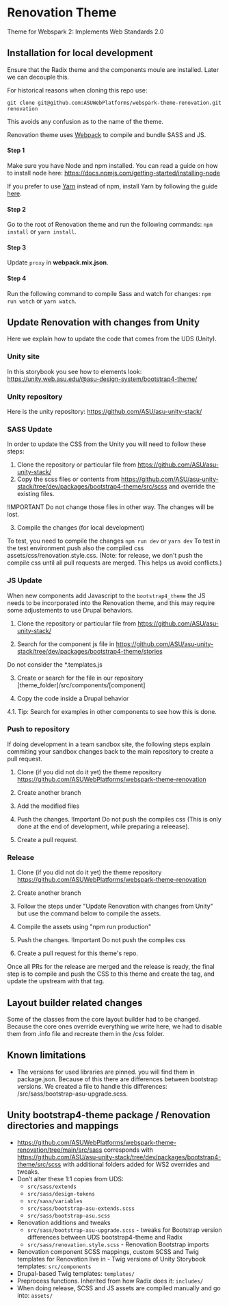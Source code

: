 # Renovation Theme

Theme for Webspark 2: Implements Web Standards 2.0

## Installation for local development

Ensure that the Radix theme and the components moule are installed. Later we can decouple this.

For historical reasons when cloning this repo use:

`git clone git@github.com:ASUWebPlatforms/webspark-theme-renovation.git renovation`

This avoids any confusion as to the name of the theme.

Renovation theme uses [Webpack](https://webpack.js.org) to compile and bundle SASS and JS.

#### Step 1
Make sure you have Node and npm installed.
You can read a guide on how to install node here: https://docs.npmjs.com/getting-started/installing-node

If you prefer to use [Yarn](https://yarnpkg.com) instead of npm, install Yarn by following the guide [here](https://yarnpkg.com/docs/install).

#### Step 2
Go to the root of Renovation theme and run the following commands: `npm install` or `yarn install`.

#### Step 3
Update `proxy` in **webpack.mix.json**.

#### Step 4
Run the following command to compile Sass and watch for changes: `npm run watch` or `yarn watch`.


## Update Renovation with changes from Unity

Here we explain how to update the code that comes from the UDS (Unity).

### Unity site

In this storybook you see how to elements look:
https://unity.web.asu.edu/@asu-design-system/bootstrap4-theme/

### Unity repository

Here is the unity repository:
https://github.com/ASU/asu-unity-stack/

### SASS Update

In order to update the CSS from the Unity you will need to follow these steps:

1. Clone the repository or particular file from https://github.com/ASU/asu-unity-stack/
2. Copy the scss files or contents from https://github.com/ASU/asu-unity-stack/tree/dev/packages/bootstrap4-theme/src/scss
and override the existing files.

!IMPORTANT
Do not change those files in other way. The changes will be lost.

3. Compile the changes (for local development)

To test, you need to compile the changes `npm run dev` or `yarn dev`
To test in the test environment push also the compiled css assets/css/renovation.style.css. (Note: for release, we don't push the compile css until all pull requests are merged. This helps us avoid conflicts.)

### JS Update

When new components add Javascript to the `bootstrap4_theme` the JS needs to be incorporated into the Renovation theme, and this may require some adjustements to use Drupal behaviors.

1. Clone the repository or particular file from https://github.com/ASU/asu-unity-stack/

2. Search for the component js file in https://github.com/ASU/asu-unity-stack/tree/dev/packages/bootstrap4-theme/stories

Do not consider the *.templates.js

3. Create or search for the file in our repository [theme_folder]/src/components/[component]

4. Copy the code inside a Drupal behavior

4.1. Tip: Search for examples in other components to see how this is done.

### Push to repository

If doing development in a team sandbox site, the following steps explain commiting your sandbox changes back to the main repository to create a pull request.

1. Clone (if you did not do it yet) the theme repository https://github.com/ASUWebPlatforms/webspark-theme-renovation

2. Create another branch

3. Add the modified files

4. Push the changes. !Important  Do not push the compiles css (This is only done at the end of development, while preparing a releease).

5. Create a pull request.

### Release

1. Clone (if you did not do it yet) the theme repository https://github.com/ASUWebPlatforms/webspark-theme-renovation

2. Create another branch

3. Follow the steps under "Update Renovation with changes from Unity" but use the command below to compile the assets.

4. Compile the assets using "npm run production"

5. Push the changes. !Important  Do not push the compiles css

6. Create a pull request for this theme's repo.

Once all PRs for the release are merged and the release is ready, the final step is to compile and push the CSS to this theme and create the tag, and update the upstream with that tag.

## Layout builder related changes

Some of the classes from the core layout builder had to be changed. Because the core ones override everything we write here, we had to disable them from .info file and recreate them in the /css folder.


## Known limitations

 - The versions for used libraries are pinned. you will find them in package.json. Because of this there are differences between bootstrap versions. We created a file to handle this differences: /src/sass/bootstrap-asu-upgrade.scss.


## Unity bootstrap4-theme package / Renovation directories and mappings

* https://github.com/ASUWebPlatforms/webspark-theme-renovation/tree/main/src/sass corresponds with https://github.com/ASU/asu-unity-stack/tree/dev/packages/bootstrap4-theme/src/scss with additional folders added for WS2 overrides and tweaks.
* Don’t alter these 1:1 copies from UDS:
  * `src/sass/extends`
  * `src/sass/design-tokens`
  * `src/sass/variables`
  * `src/sass/bootstrap-asu-extends.scss`
  * `src/sass/bootstrap-asu.scss`
* Renovation additions and tweaks
  * `src/sass/bootstrap-asu-upgrade.scss` - tweaks for Bootstrap version differences between UDS bootstrap4-theme and Radix
  * `src/sass/renovation.style.scss` - Renovation Bootstrap imports
* Renovation component SCSS mappings, custom SCSS and Twig templates for Renovation live in - Twig versions of Unity Storybook templates:
`src/components`
* Drupal-based Twig templates:
`templates/`
* Preprocess functions. Inherited from how Radix does it:
`includes/`
* When doing release, SCSS and JS assets are compiled manually and go into:
`assets/`
